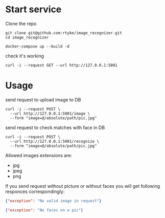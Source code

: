 # Start service
Clone the repo
```shell
git clone git@github.com:rtyke/image_recognizer.git
cd image_recognizer
```

```shell
docker-compose up --build -d
```

check it's working
```shell
curl -i --request GET --url http://127.0.0.1:5001
```

# Usage
send request to upload image to DB
```shell
curl -i --request POST \
  --url http://127.0.0.1:5001/image \
  --form "image=@/absolute/path/pic.jpg"
```

send request to check matches with face in DB
```shell
curl -i --request POST \
  --url http://127.0.0.1:5001/recognize \
  --form "image=@/absolute/path/pic.jpg"
```

Allowed images extensions are:
- jpg
- jpeg
- png

If you send request without picture or without faces you will get following responces correspondingly:
```json
{"exception": "No valid image in request"}
```

```json
{"exception": "No faces on a pic"}
```
